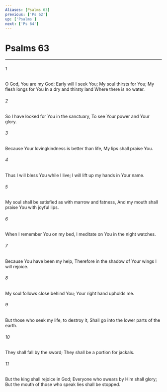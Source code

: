 ```yaml
---
Aliases: [Psalms 63]
previous: ['Ps 62']
up: ['Psalms']
next: ['Ps 64']
---
```

# Psalms 63

***


###### 1 
O God, You are my God; Early will I seek You; My soul thirsts for You; My flesh longs for You In a dry and thirsty land Where there is no water. 

###### 2 
So I have looked for You in the sanctuary, To see Your power and Your glory. 

###### 3 
Because Your lovingkindness is better than life, My lips shall praise You. 

###### 4 
Thus I will bless You while I live; I will lift up my hands in Your name. 

###### 5 
My soul shall be satisfied as with marrow and fatness, And my mouth shall praise You with joyful lips. 

###### 6 
When I remember You on my bed, I meditate on You in the night watches. 

###### 7 
Because You have been my help, Therefore in the shadow of Your wings I will rejoice. 

###### 8 
My soul follows close behind You; Your right hand upholds me. 

###### 9 
But those who seek my life, to destroy it, Shall go into the lower parts of the earth. 

###### 10 
They shall fall by the sword; They shall be a portion for jackals. 

###### 11 
But the king shall rejoice in God; Everyone who swears by Him shall glory; But the mouth of those who speak lies shall be stopped.
